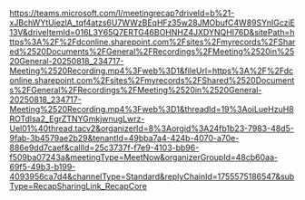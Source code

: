 https://teams.microsoft.com/l/meetingrecap?driveId=b%21-xJBchWYtUiezlA_tqf4atzs6U7WWzBEqHFz35w28JMObufC4W89SYnIGcziE13V&driveItemId=016L3Y65Q7ERTG46BOHNHZ4JXDYNQHI76D&sitePath=https%3A%2F%2Fdconline.sharepoint.com%2Fsites%2Fmyrecords%2FShared%2520Documents%2FGeneral%2FRecordings%2FMeeting%2520in%2520General-20250818_234717-Meeting%2520Recording.mp4%3Fweb%3D1&fileUrl=https%3A%2F%2Fdconline.sharepoint.com%2Fsites%2Fmyrecords%2FShared%2520Documents%2FGeneral%2FRecordings%2FMeeting%2520in%2520General-20250818_234717-Meeting%2520Recording.mp4%3Fweb%3D1&threadId=19%3AoiLueHzuH8ROTdlsa2_EgrZTNYGmkjwnugLwrz-Uel01%40thread.tacv2&organizerId=8%3Aorgid%3A24fb1b23-7983-48d5-9fab-3b4579ae2b29&tenantId=49bba7a4-424b-4070-a70e-886e9dd7caef&callId=25c3737f-f7e9-4103-bb96-f509ba07243a&meetingType=MeetNow&organizerGroupId=48cb60aa-69f5-49b3-b199-4093956ca7d4&channelType=Standard&replyChainId=1755575186547&subType=RecapSharingLink_RecapCore
